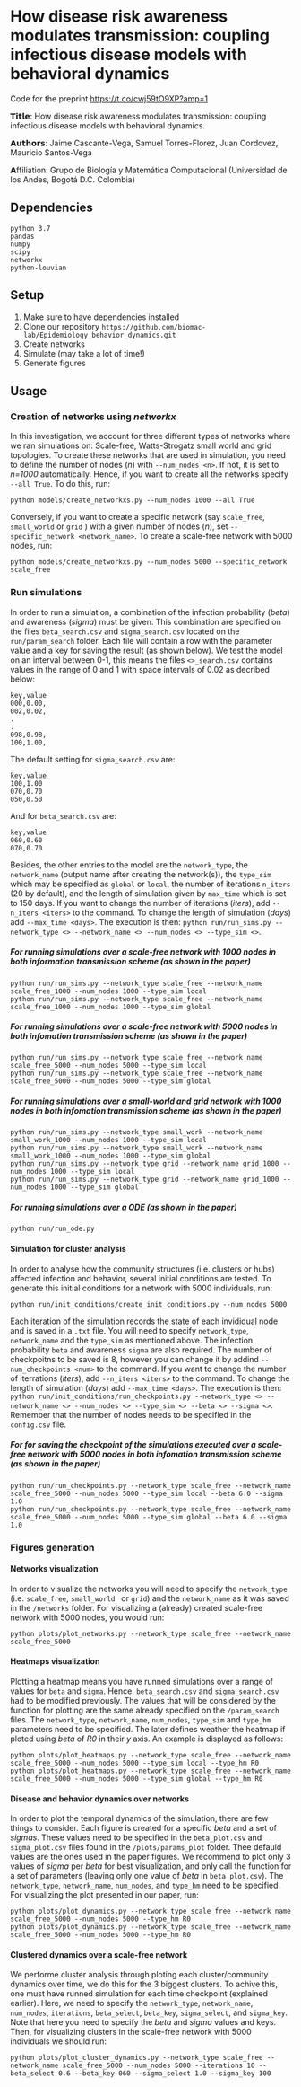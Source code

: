 # How disease risk awareness modulates transmission: coupling infectious disease models with behavioral dynamics
Code for the preprint https://t.co/cwj59tO9XP?amp=1

𝗧𝗶𝘁𝗹𝗲: How disease risk awareness modulates transmission: coupling infectious disease models with behavioral dynamics.

𝗔𝘂𝘁𝗵𝗼𝗿𝘀: Jaime Cascante-Vega, Samuel Torres-Florez, Juan Cordovez, Mauricio Santos-Vega

𝗔ffiliation: Grupo de Biología y Matemática Computacional (Universidad de los Andes, Bogotá D.C. Colombia)

## Dependencies
    python 3.7
    pandas
    numpy
    scipy
    networkx
    python-louvian 

## Setup
1. Make sure to have dependencies installed
2. Clone our repository `https://github.com/biomac-lab/Epidemiology_behavior_dynamics.git`
3. Create networks
4. Simulate (may take a lot of time!)
5. Generate figures

## Usage

### Creation of networks using *networkx*

In this investigation, we account for three different types of networks where we ran simulations on: Scale-free, Watts-Strogatz small world and grid topologies. To create these networks that are used in simulation, you need to define the number of nodes (*n*) with `--num_nodes <n>`. If not, it is set to *n=1000* automatically. Hence, if you want to create all the networks specify `--all True`. To do this, run:

    python models/create_networkxs.py --num_nodes 1000 --all True 

Conversely, if you want to create a specific network (say `scale_free`, `small_world` or `grid` ) with a given number of nodes (*n*), set `--specific_network <network_name>`. To create a scale-free network with 5000 nodes, run:

    python models/create_networkxs.py --num_nodes 5000 --specific_network scale_free

### Run simulations

In order to run a simulation, a combination of the infection probability (*beta*) and awareness (*sigma*) must be given. This combination are specified on the files `beta_search.csv` and `sigma_search.csv` located on the `run/param_search` folder. Each file will contain a row with the parameter value and a key for saving the result (as shown below). We test the model on an interval between 0-1, this means the files `<>_search.csv` contains values in the range of 0 and 1 with space intervals of 0.02 as decribed below:

    key,value
    000,0.00,
    002,0.02,
    .
    .
    098,0.98,
    100,1.00,

The default setting for `sigma_search.csv` are:

    key,value
    100,1.00
    070,0.70
    050,0.50

And for `beta_search.csv` are:

    key,value
    060,0.60
    070,0.70

Besides, the other entries to the model are the `network_type`, the `network_name` (output name after creating the network(s)), the `type_sim` which may be specified as `global` or `local`, the number of iterations `n_iters` (20 by default), and the length of simulation given by `max_time` which is set to 150 days. If you want to change the number of iterations (*iters*), add `--n_iters <iters>` to the command. To change the length of simulation (*days*) add `--max_time <days>`. The execution is then: `python run/run_sims.py --network_type <> --network_name <> --num_nodes <> --type_sim <>`.

##### For running simulations over a scale-free network with 1000 nodes in both information transmission scheme (as shown in the paper)

    python run/run_sims.py --network_type scale_free --network_name scale_free_1000 --num_nodes 1000 --type_sim local
    python run/run_sims.py --network_type scale_free --network_name scale_free_1000 --num_nodes 1000 --type_sim global

##### For running simulations over a scale-free network with 5000 nodes in both infomation transmission scheme (as shown in the paper)

    python run/run_sims.py --network_type scale_free --network_name scale_free_5000 --num_nodes 5000 --type_sim local
    python run/run_sims.py --network_type scale_free --network_name scale_free_5000 --num_nodes 5000 --type_sim global

##### For running simulations over a small-world and grid network with 1000 nodes in both infomation transmission scheme (as shown in the paper)

    python run/run_sims.py --network_type small_work --network_name small_work_1000 --num_nodes 1000 --type_sim local
    python run/run_sims.py --network_type small_work --network_name small_work_1000 --num_nodes 1000 --type_sim global
    python run/run_sims.py --network_type grid --network_name grid_1000 --num_nodes 1000 --type_sim local
    python run/run_sims.py --network_type grid --network_name grid_1000 --num_nodes 1000 --type_sim global

##### For running simulations over a ODE (as shown in the paper)

    python run/run_ode.py

#### Simulation for cluster analysis

In order to analyse how the community structures (i.e. clusters or hubs) affected infection and behavior, several initial conditions are tested. To generate this initial conditions for a network with 5000 individuals, run:

    python run/init_conditions/create_init_conditions.py --num_nodes 5000

Each iteration of the simulation records the state of each invididual node and is saved in a `.txt` file. You will need to specify `network_type`, `network_name` and the `type_sim` as mentioned above. The infection probability `beta` and awareness `sigma` are also required. The number of checkpoitns to be saved is 8, however you can change it by addind `--num_checkpoints <num>` to the command. If you want to change the number of iterrations (*iters*), add `--n_iters <iters>` to the command. To change the length of simulation (*days*) add `--max_time <days>`. The execution is then: `python run/init_conditions/run_checkpoints.py --network_type <> --network_name <> --num_nodes <> --type_sim <> --beta <> --sigma <>`. Remember that the number of nodes needs to be specified in the `config.csv` file.

##### For for saving the checkpoint of the simulations executed over a scale-free network with 5000 nodes in both infomation transmission scheme (as shown in the paper)

    python run/run_checkpoints.py --network_type scale_free --network_name scale_free_5000 --num_nodes 5000 --type_sim local --beta 6.0 --sigma 1.0
    python run/run_checkpoints.py --network_type scale_free --network_name scale_free_5000 --num_nodes 5000 --type_sim global --beta 6.0 --sigma 1.0

### Figures generation

#### Networks visualization

In order to visualize the networks you will need to specify the `network_type` (i.e.  `scale_free`, `small_world ` or `grid`) and the `network_name` as it was saved in the `/networks` folder. For visualizing a (already) created scale-free network with 5000 nodes, you would run:

    python plots/plot_networks.py --network_type scale_free --network_name scale_free_5000

#### Heatmaps visualization

Plotting a heatmap means you have runned simulations over a range of values for `beta` and `sigma`. Hence, `beta_search.csv` and `sigma_search.csv` had to be modified previously. The values that will be considered by the function for plotting are the same already specified on the `/param_search` files. The `network_type`, `network_name`, `num_nodes`, `type_sim` and `type_hm` parameters need to be specified. The later defines weather the heatmap if ploted using *beta* of *R0* in their *y* axis. An example is displayed as follows:

    python plots/plot_heatmaps.py --network_type scale_free --network_name scale_free_5000 --num_nodes 5000 --type_sim local --type_hm R0
    python plots/plot_heatmaps.py --network_type scale_free --network_name scale_free_5000 --num_nodes 5000 --type_sim global --type_hm R0

#### Disease and behavior dynamics over networks

In order to plot the temporal dynamics of the simulation, there are few things to consider. Each figure is created for a specific *beta* and a set of *sigmas*. These values need to be specified in the `beta_plot.csv` and `sigma_plot.csv` files found in the `/plots/params_plot` folder. Thee defauld values are the ones used in the paper figures. We recommend to plot only 3 values of *sigma* per *beta* for best visualization, and only call the function for a set of parameters (leaving only one value of *beta* in `beta_plot.csv`). The `network_type`, `network_name`, `num_nodes`, and `type_hm` need to be specified. For visualizing the plot presented in our paper, run:

    python plots/plot_dynamics.py --network_type scale_free --network_name scale_free_5000 --num_nodes 5000 --type_hm R0
    python plots/plot_dynamics.py --network_type scale_free --network_name scale_free_5000 --num_nodes 5000 --type_hm R0

#### Clustered dynamics over a scale-free network

We performe cluster analysis through ploting each cluster/community dynamics over time, we do this for the 3 biggest clusters. To achive this, one must have runned simulation for each time checkpoint (explained earlier). Here, we need to specify the `network_type`, `network_name`, `num_nodes`, `iterations`, `beta_select`, `beta_key`, `sigma_select`, and `sigma_key`. Note that here you need to specify the *beta* and *sigma* values and keys. Then, for visualizing clusters in the scale-free network with 5000 individuals we should run:

    python plots/plot_cluster_dynamics.py --network_type scale_free --network_name scale_free_5000 --num_nodes 5000 --iterations 10 --beta_select 0.6 --beta_key 060 --sigma_select 1.0 --sigma_key 100
